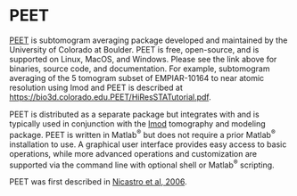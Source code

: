 # PEET

[PEET](https://bio3d.colorado.edu/PEET/) is subtomogram averaging
package developed and maintained by the University of Colorado
at Boulder. PEET is free, open-source, and is supported on Linux, 
MacOS, and Windows. Please see the link above for binaries, source 
code, and documentation. For example, subtomogram averaging of the 
5 tomogram subset of EMPIAR-10164 to near atomic resolution using
Imod and PEET is described at
https://bio3d.colorado.edu.PEET/HiResSTATutorial.pdf.

PEET is distributed as a separate package but integrates with and
is typically used in conjunction with the 
[Imod](https://teamtomo.org/resources/cryoet-software/imod/imod.html) 
tomography and modeling package. PEET is written in
Matlab<sup>&reg;</sup> but does not require a prior
Matlab<sup>&reg;</sup> installation to use. A graphical user interface 
provides easy access to basic operations, while more advanced operations 
and customization are supported via the command line with optional shell 
or Matlab<sup>&reg;</sup> scripting.

PEET was first described in
[Nicastro et al, 2006](https://doi.org/10.1126/science.1128618).
